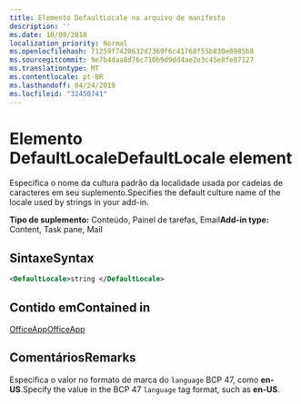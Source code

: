 ```yaml
---
title: Elemento DefaultLocale no arquivo de manifesto
description: ''
ms.date: 10/09/2018
localization_priority: Normal
ms.openlocfilehash: 71259f7420632d7369f6c41768f55b830e0985b8
ms.sourcegitcommit: 9e7b4daa8d76c710b9d9dd4ae2e3c45e8fe07127
ms.translationtype: MT
ms.contentlocale: pt-BR
ms.lasthandoff: 04/24/2019
ms.locfileid: "32450741"
---
```

# <a name="defaultlocale-element"></a><span data-ttu-id="f4f1f-102">Elemento DefaultLocale</span><span class="sxs-lookup"><span data-stu-id="f4f1f-102">DefaultLocale element</span></span>

<span data-ttu-id="f4f1f-103">Especifica o nome da cultura padrão da localidade usada por cadeias de caracteres em seu suplemento.</span><span class="sxs-lookup"><span data-stu-id="f4f1f-103">Specifies the default culture name of the locale used by strings in your add-in.</span></span>

<span data-ttu-id="f4f1f-104">**Tipo de suplemento:** Conteúdo, Painel de tarefas, Email</span><span class="sxs-lookup"><span data-stu-id="f4f1f-104">**Add-in type:** Content, Task pane, Mail</span></span>

## <a name="syntax"></a><span data-ttu-id="f4f1f-105">Sintaxe</span><span class="sxs-lookup"><span data-stu-id="f4f1f-105">Syntax</span></span>

```XML
<DefaultLocale>string </DefaultLocale>
```

## <a name="contained-in"></a><span data-ttu-id="f4f1f-106">Contido em</span><span class="sxs-lookup"><span data-stu-id="f4f1f-106">Contained in</span></span>

[<span data-ttu-id="f4f1f-107">OfficeApp</span><span class="sxs-lookup"><span data-stu-id="f4f1f-107">OfficeApp</span></span>](officeapp.md)

## <a name="remarks"></a><span data-ttu-id="f4f1f-108">Comentários</span><span class="sxs-lookup"><span data-stu-id="f4f1f-108">Remarks</span></span>

<span data-ttu-id="f4f1f-109">Especifica o valor no formato de marca do `language` BCP 47, como **en-US**.</span><span class="sxs-lookup"><span data-stu-id="f4f1f-109">Specify the value in the BCP 47  `language` tag format, such as **en-US**.</span></span>


